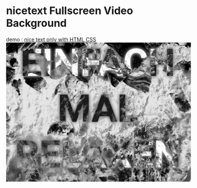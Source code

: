# nicetext Fullscreen Video Background
demo : <a href="https://starhessen.online/PROJECTS/nicetext/index.html">
nice text only with HTML CSS
<img src="https://github.com/starhessen/nicetext/blob/main/Screenshot%202024-04-18%20115833.png?raw=true">
